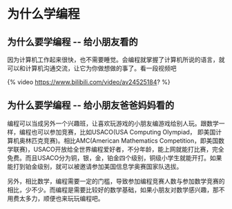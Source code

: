 # 为什么学编程

## 为什么要学编程 -- 给小朋友看的

因为计算机工作起来很快，也不需要睡觉。会编程就掌握了计算机所说的语言，就可以和计算机沟通交流，让它为你做想做的事了。看一段视频吧

{% video https://www.bilibili.com/video/av24525184? %}

## 为什么要学编程 -- 给小朋友爸爸妈妈看的

编程可以当成另外一个兴趣班，让喜欢玩游戏的小朋友编游戏给别人玩。跟数学一样，编程也可以参加竞赛，比如USACO\(USA Computing Olympiad， 即美国计算机奥林匹克竞赛\)。相比AMC\(American Mathematics Competition，即美国数学联赛\)，USACO开放给全世界编程爱好者，不分年龄，能上网就能打比赛，完全免费。而且USACO分为铜，银，金，铂金四个级别，铜级小学生就能开打。如果能打到铂金级别，就可以被邀请参加美国信息学奥赛国家队选拔。

另外，相比数学，编程需要一定的门槛，导致参加编程竞赛人数与参加数学竞赛的相比，少不少。而编程是需要比较好的数学基础，如果小朋友对数学感兴趣，那不用费太多力，顺便也来玩玩编程吧。



